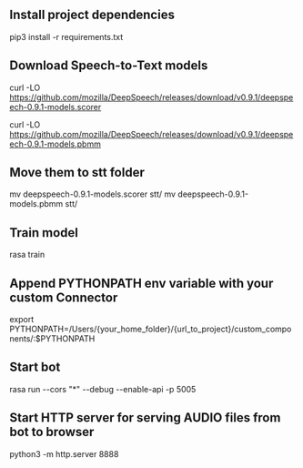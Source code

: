 ## Install project dependencies

pip3 install -r requirements.txt

## Download Speech-to-Text models

curl -LO https://github.com/mozilla/DeepSpeech/releases/download/v0.9.1/deepspeech-0.9.1-models.scorer


curl -LO https://github.com/mozilla/DeepSpeech/releases/download/v0.9.1/deepspeech-0.9.1-models.pbmm

## Move them to stt folder

mv deepspeech-0.9.1-models.scorer stt/
mv deepspeech-0.9.1-models.pbmm stt/

## Train model
rasa train

## Append PYTHONPATH env variable with your custom Connector

export PYTHONPATH=/Users/{your_home_folder}/{url_to_project}/custom_components/:$PYTHONPATH

## Start bot
rasa run --cors "*" --debug --enable-api -p 5005


## Start HTTP server for serving AUDIO files from bot to browser
python3 -m http.server 8888


